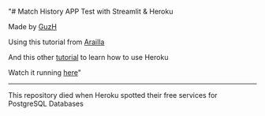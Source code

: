 "# Match History APP Test with Streamlit & Heroku

Made by [GuzH](https://twitter.com/guzhotero)

Using this tutorial from [Arailla](https://medium.com/@arailla/an-introduction-to-streamlit-and-plotly-using-champions-queue-data-b2803dff7eb4)

And this other [tutorial](https://towardsdatascience.com/a-quick-tutorial-on-how-to-deploy-your-streamlit-app-to-heroku-874e1250dadd) to learn how to use Heroku

Watch it running [here](https://match-history-app-test.herokuapp.com)" 

--------------------------------------------------------------------------------------------
This repository died when Heroku spotted their free services for PostgreSQL Databases

